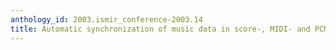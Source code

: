 ```yaml
---
anthology_id: 2003.ismir_conference-2003.14
title: Automatic synchronization of music data in score-, MIDI- and PCM-format
---
```


